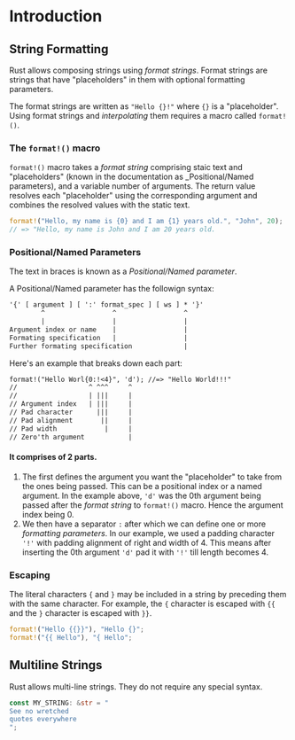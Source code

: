 # Introduction

## String Formatting

Rust allows composing strings using _format strings_. Format strings are strings
that have "placeholders" in them with optional formatting parameters.

The format strings are written as `"Hello {}!"` where `{}` is a "placeholder".
Using format strings and _interpolating_ them requires a macro called `format!()`.


### The `format!()` macro

`format!()` macro takes a _format string_ comprising staic text and "placeholders" (known in the
documentation as _Positional/Named parameters), and a variable number of arguments. The
return value resolves each "placeholder" using the corresponding argument and
combines the resolved values with the static text.

```rust
format!("Hello, my name is {0} and I am {1} years old.", "John", 20);
// => "Hello, my name is John and I am 20 years old.
```

### Positional/Named Parameters

The text in braces is known as a _Positional/Named parameter_.

A Positional/Named parameter has the followign syntax:
```txt
'{' [ argument ] [ ':' format_spec ] [ ws ] * '}'
        ^                 ^                 ^
        |                 |                 |
Argument index or name    |                 |
Formating specification   |                 |
Further formating specification             |
```

Here's an example that breaks down each part:
```txt
format!("Hello Worl{0:!<4}", 'd'); //=> "Hello World!!!"
//                  ^ ^^^     ^
//                  | |||     |
// Argument index   | |||     |
// Pad character      |||     |
// Pad alignment       ||     |
// Pad width            |     |
// Zero'th argument           |
```

#### It comprises of 2 parts. 

 1. The first defines the argument you want the
"placeholder" to take from the ones being passed. 
This can be a positional index
or a named argument. In the example above, `'d'` was the 0th argument being
passed after the _format string_ to `format!()` macro. 
Hence the argument index being 0.  
 1. We then have a separator `:` after which we can define one or more
_formatting parameters_. In our example, we used a padding character `'!'` with
padding alignment of right and width of 4. This means after inserting the 0th
argument `'d'` pad it with `'!'` till length becomes 4.


### Escaping
The literal characters `{` and `}` may be included in a string by preceding them with the same character. For example, the `{` character is escaped with `{{` and the `}` character is escaped with `}}`.

```rust
format!("Hello {{}}"), "Hello {}";
format!("{{ Hello"), "{ Hello";
```

## Multiline Strings

Rust allows multi-line strings. They do not require any special syntax.

```rust
const MY_STRING: &str = "
See no wretched
quotes everywhere
";
```
